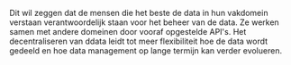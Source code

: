 
Dit wil zeggen dat de mensen die het beste de data in hun vakdomein verstaan verantwoordelijk staan voor het beheer van de data. Ze werken samen met andere domeinen door vooraf opgestelde API's. Het decentraliseren van ddata leidt tot meer flexibiliteit hoe de data wordt gedeeld en hoe data management op lange termijn kan verder evolueren.


